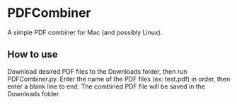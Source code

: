 # PDFCombiner

A simple PDF combiner for Mac (and possibly Linux).

## How to use

Download desired PDF files to the Downloads folder, then run PDFCombiner.py.
Enter the name of the PDF files (ex: test.pdf) in order, then enter a blank line to end.
The combined PDF file will be saved in the Downloads folder.
